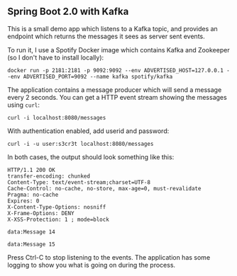 ## Spring Boot 2.0 with Kafka

This is a small demo app which listens to a Kafka topic, and provides an endpoint
which returns the messages it sees as server sent events.

To run it, I use a Spotify Docker image which contains Kafka and Zookeeper (so I don't have to install locally):

    docker run -p 2181:2181 -p 9092:9092 --env ADVERTISED_HOST=127.0.0.1 --env ADVERTISED_PORT=9092 --name kafka spotify/kafka

The application contains a message producer which will send a message every 2 seconds.
You can get a HTTP event stream showing the messages using `curl`:

    curl -i localhost:8080/messages

With authentication enabled, add userid and password:

    curl -i -u user:s3cr3t localhost:8080/messages

In both cases, the output should look something like this:

    HTTP/1.1 200 OK
    transfer-encoding: chunked
    Content-Type: text/event-stream;charset=UTF-8
    Cache-Control: no-cache, no-store, max-age=0, must-revalidate
    Pragma: no-cache
    Expires: 0
    X-Content-Type-Options: nosniff
    X-Frame-Options: DENY
    X-XSS-Protection: 1 ; mode=block

    data:Message 14

    data:Message 15

Press Ctrl-C to stop listening to the events. The application has some logging to
show you what is going on during the process.

